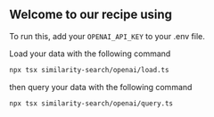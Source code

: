 ## Welcome to our recipe using

To run this, add your `OPENAI_API_KEY` to your .env file. 

Load your data with the following command

```bash
npx tsx similarity-search/openai/load.ts
```

then query your data with the following command

```bash
npx tsx similarity-search/openai/query.ts
```
